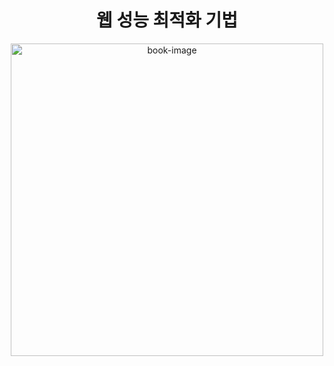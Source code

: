 <div align=center>

<h1> 웹 성능 최적화 기법 </h1>

<img width="500px" src="https://user-images.githubusercontent.com/93521799/213848935-58ec68e0-64c6-4634-bf23-351aee34562e.jpeg" alt="book-image"/>



</div>